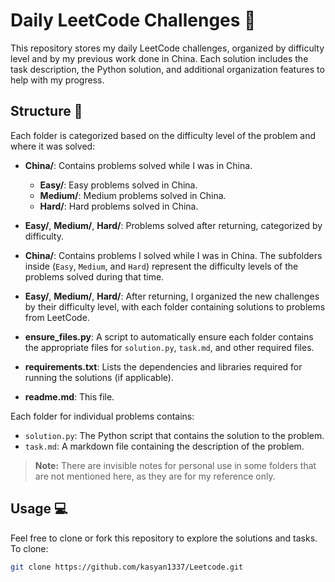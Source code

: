 
# Daily LeetCode Challenges 🚀

This repository stores my daily LeetCode challenges, organized by difficulty level and by my previous work done in China. Each solution includes the task description, the Python solution, and additional organization features to help with my progress.

## Structure 📂

Each folder is categorized based on the difficulty level of the problem and where it was solved:
- **China/**: Contains problems solved while I was in China.
  - **Easy/**: Easy problems solved in China.
  - **Medium/**: Medium problems solved in China.
  - **Hard/**: Hard problems solved in China.
- **Easy/**, **Medium/**, **Hard/**: Problems solved after returning, categorized by difficulty.


- **China/**: Contains problems I solved while I was in China. The subfolders inside (`Easy`, `Medium`, and `Hard`) represent the difficulty levels of the problems solved during that time.
- **Easy/**, **Medium/**, **Hard/**: After returning, I organized the new challenges by their difficulty level, with each folder containing solutions to problems from LeetCode.
- **ensure_files.py**: A script to automatically ensure each folder contains the appropriate files for `solution.py`, `task.md`, and other required files.
- **requirements.txt**: Lists the dependencies and libraries required for running the solutions (if applicable).
- **readme.md**: This file.

Each folder for individual problems contains:
- `solution.py`: The Python script that contains the solution to the problem.
- `task.md`: A markdown file containing the description of the problem.

> **Note:** There are invisible notes for personal use in some folders that are not mentioned here, as they are for my reference only.

## Usage 💻

Feel free to clone or fork this repository to explore the solutions and tasks. To clone:

```bash
git clone https://github.com/kasyan1337/Leetcode.git
```
